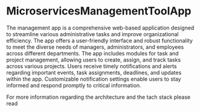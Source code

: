 # MicroservicesManagementToolApp

The management app is a comprehensive web-based application designed to streamline various administrative tasks and improve organizational efficiency. The app offers a user-friendly interface and robust functionality to meet the diverse needs of managers, administrators, and employees across different departments.
The app includes modules for task and project management, allowing users to create, assign, and track tasks across various projects. Users receive timely notifications and alerts regarding important events, task assignments, deadlines, and updates within the app. Customizable notification settings enable users to stay informed and respond promptly to critical information.

For more information regarding the architecture and the tach stack please read 
